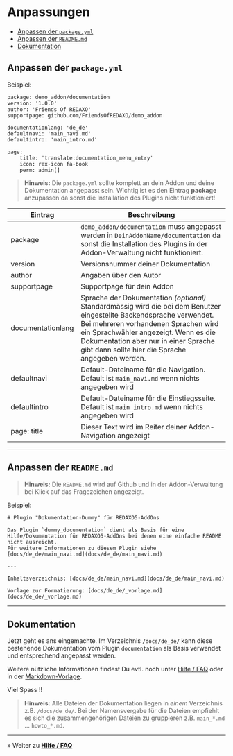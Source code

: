 # Anpassungen

* [Anpassen der `package.yml`](#package)
* [Anpassen der `README.md`](#readme)
* [Dokumentation](#dokumentation)

<a name="package"></a>

## Anpassen der `package.yml`

Beispiel:

    package: demo_addon/documentation
    version: '1.0.0'
    author: 'Friends Of REDAXO'
    supportpage: github.com/FriendsOfREDAXO/demo_addon

    documentationlang: 'de_de'
    defaultnavi: 'main_navi.md'
    defaultintro: 'main_intro.md'

    page:
        title: 'translate:documentation_menu_entry'
        icon: rex-icon fa-book
        perm: admin[]

> **Hinweis:**
> Die `package.yml` sollte komplett an dein Addon und deine Dokumentation angepasst sein. Wichtig ist es den Eintrag **package** anzupassen da sonst die Installation des Plugins nicht funktioniert!

Eintrag|Beschreibung
------ | ------
package|`demo_addon/documentation` muss angepasst werden in `DeinAddonName/documentation` da sonst die Installation des Plugins in der Addon-Verwaltung nicht funktioniert.
version|Versionsnummer deiner Dokumentation
author|Angaben über den Autor
supportpage|Supportpage für dein Addon
documentationlang|Sprache der Dokumentation _(optional)_ Standardmässig wird die bei dem Benutzer eingestellte Backendsprache verwendet. Bei mehreren vorhandenen Sprachen wird ein Sprachwähler angezeigt. Wenn es die Dokumentation aber nur in einer Sprache gibt dann sollte hier die Sprache angegeben werden.
defaultnavi|Default-Dateiname für die Navigation. Default ist `main_navi.md` wenn nichts angegeben wird
defaultintro|Default-Dateiname für die Einstiegsseite. Default ist `main_intro.md` wenn nichts angegeben wird
page: title|Dieser Text wird im Reiter deiner Addon-Navigation angezeigt

---

<a name="readme"></a>

## Anpassen der `README.md`

> **Hinweis:**
> Die `README.md` wird auf Github und in der Addon-Verwaltung bei Klick auf das Fragezeichen angezeigt.

Beispiel:

    # Plugin "Dokumentation-Dummy" für REDAXO5-AddOns

    Das Plugin `dummy_documentation` dient als Basis für eine Hilfe/Dokumentation für REDAXO5-AddOns bei denen eine einfache README nicht ausreicht.
    Für weitere Informationen zu diesem Plugin siehe [docs/de_de/main_navi.md](docs/de_de/main_navi.md)

    ---

    Inhaltsverzeichnis: [docs/de_de/main_navi.md](docs/de_de/main_navi.md)

    Vorlage zur Formatierung: [docs/de_de/_vorlage.md](docs/de_de/_vorlage.md)

---

<a name="dokumentation"></a>

## Dokumentation

Jetzt geht es ans eingemachte. Im Verzeichnis `/docs/de_de/` kann diese bestehende Dokumentation vom Plugin `documentation` als Basis verwendet und entsprechend angepasst werden.

Weitere nützliche Informationen findest Du evtl. noch unter [Hilfe / FAQ](help_where.md) oder in der [Markdown-Vorlage](_vorlage.md).

Viel Spass !!

> **Hinweis:**
> Alle Dateien der Dokumentation liegen in _einem_ Verzeichnis z.B. `/docs/de_de/`. Bei der Namensvergabe für die Dateien empfiehlt es sich die zusammengehörigen Dateien zu gruppieren z.B. `main_*.md` ... `howto_*.md`.

---

&raquo; Weiter zu **[Hilfe / FAQ](help_where.md)**
